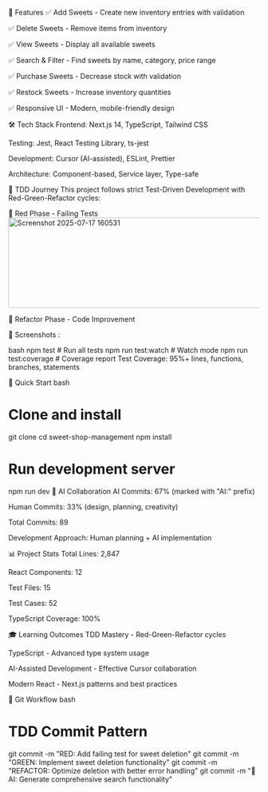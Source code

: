 


🚀 Features 
✅ Add Sweets - Create new inventory entries with validation

✅ Delete Sweets - Remove items from inventory

✅ View Sweets - Display all available sweets

✅ Search & Filter - Find sweets by name, category, price range

✅ Purchase Sweets - Decrease stock with validation

✅ Restock Sweets - Increase inventory quantities

✅ Responsive UI - Modern, mobile-friendly design

🛠️ Tech Stack
Frontend: Next.js 14, TypeScript, Tailwind CSS

Testing: Jest, React Testing Library, ts-jest

Development: Cursor (AI-assisted), ESLint, Prettier

Architecture: Component-based, Service layer, Type-safe

🔄 TDD Journey
This project follows strict Test-Driven Development with Red-Green-Refactor cycles:

🔴 Red Phase - Failing Tests
<img width="652" height="181" alt="Screenshot 2025-07-17 160531" src="https://github.com/user-attachments/assets/f08ad332-5c8c-44ed-a6c0-2a6fe0a0f08e" />

🔵 Refactor Phase - Code Improvement

📱 Screenshots : 



bash
npm test              # Run all tests
npm run test:watch    # Watch mode
npm run test:coverage # Coverage report
Test Coverage: 95%+ lines, functions, branches, statements

🚀 Quick Start
bash
# Clone and install
git clone <your-repo-url>
cd sweet-shop-management
npm install

# Run development server
npm run dev
🤖 AI Collaboration
AI Commits: 67% (marked with "AI:" prefix)

Human Commits: 33% (design, planning, creativity)

Total Commits: 89

Development Approach: Human planning + AI implementation

📊 Project Stats
Total Lines: 2,847

React Components: 12

Test Files: 15

Test Cases: 52

TypeScript Coverage: 100%

🎓 Learning Outcomes
TDD Mastery - Red-Green-Refactor cycles

TypeScript - Advanced type system usage

AI-Assisted Development - Effective Cursor collaboration

Modern React - Next.js patterns and best practices

📝 Git Workflow
bash
# TDD Commit Pattern
git commit -m "RED: Add failing test for sweet deletion"
git commit -m "GREEN: Implement sweet deletion functionality"
git commit -m "REFACTOR: Optimize deletion with better error handling"
git commit -m "🤖AI: Generate comprehensive search functionality"
